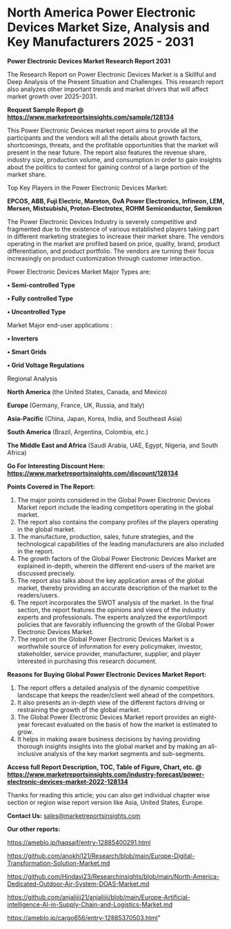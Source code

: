 # North America Power Electronic Devices Market Size, Analysis and Key Manufacturers 2025 - 2031

<strong>Power Electronic Devices Market Research Report 2031</strong>

The Research Report on Power Electronic Devices Market is a Skillful and Deep Analysis of the Present Situation and Challenges. This research report also analyzes other important trends and market drivers that will affect market growth over 2025-2031.

<strong>Request Sample Report @ <a href=https://www.marketreportsinsights.com/sample/128134>https://www.marketreportsinsights.com/sample/128134</a></strong>

This Power Electronic Devices market report aims to provide all the participants and the vendors will all the details about growth factors, shortcomings, threats, and the profitable opportunities that the market will present in the near future. The report also features the revenue share, industry size, production volume, and consumption in order to gain insights about the politics to contest for gaining control of a large portion of the market share.

Top Key Players in the Power Electronic Devices Market:

<strong>EPCOS, ABB, Fuji Electric, Mareton, GvA Power Electronics, Infineon, LEM, Mersen, Mistsubishi, Proton-Electrotex, ROHM Semiconductor, Semikron</strong>

The Power Electronic Devices Industry is severely competitive and fragmented due to the existence of various established players taking part in different marketing strategies to increase their market share. The vendors operating in the market are profiled based on price, quality, brand, product differentiation, and product portfolio. The vendors are turning their focus increasingly on product customization through customer interaction.

Power Electronic Devices Market Major Types are:

<strong>• Semi-controlled Type

• Fully controlled Type

• Uncontrolled Type</strong>

Market Major end-user applications :

<strong>• Inverters

• Smart Grids

• Grid Voltage Regulations</strong>

Regional Analysis

</u><strong><b>North America</b></strong> (the United States, Canada, and Mexico)

<strong><b>Europe </b></strong>(Germany, France, UK, Russia, and Italy)

<strong><b>Asia-Pacific</b></strong> (China, Japan, Korea, India, and Southeast Asia)

<strong><b>South America</b></strong> (Brazil, Argentina, Colombia, etc.)

<strong><b>The Middle East and Africa</b></strong> (Saudi Arabia, UAE, Egypt, Nigeria, and South Africa)

<strong>Go For Interesting Discount Here: <a href=https://www.marketreportsinsights.com/discount/128134>https://www.marketreportsinsights.com/discount/128134</a></strong>

<strong>Points Covered in The Report:</strong>
<ol>
  <li>The major points considered in the Global Power Electronic Devices Market report include the leading competitors operating in the global market.</li>
  <li>The report also contains the company profiles of the players operating in the global market.</li>
  <li>The manufacture, production, sales, future strategies, and the technological capabilities of the leading manufacturers are also included in the report.</li>
  <li>The growth factors of the Global Power Electronic Devices Market are explained in-depth, wherein the different end-users of the market are discussed precisely.</li>
  <li>The report also talks about the key application areas of the global market, thereby providing an accurate description of the market to the readers/users.</li>
  <li>The report incorporates the SWOT analysis of the market. In the final section, the report features the opinions and views of the industry experts and professionals. The experts analyzed the export/import policies that are favorably influencing the growth of the Global Power Electronic Devices Market.</li>
  <li>The report on the Global Power Electronic Devices Market is a worthwhile source of information for every policymaker, investor, stakeholder, service provider, manufacturer, supplier, and player interested in purchasing this research document.</li>
</ol>
<strong>Reasons for Buying Global Power Electronic Devices Market Report:</strong>

<ol>
  <li>The report offers a detailed analysis of the dynamic competitive landscape that keeps the reader/client well ahead of the competitors.</li>
  <li>It also presents an in-depth view of the different factors driving or restraining the growth of the global market.</li>
  <li>The Global Power Electronic Devices Market report provides an eight-year forecast evaluated on the basis of how the market is estimated to grow.</li>
  <li>It helps in making aware business decisions by having providing thorough insights insights into the global market and by making an all-inclusive analysis of the key market segments and sub-segments.</li>
</ol>
<strong>Access full Report Description, TOC, Table of Figure, Chart, etc. @ <a href=https://www.marketreportsinsights.com/industry-forecast/power-electronic-devices-market-2022-128134>https://www.marketreportsinsights.com/industry-forecast/power-electronic-devices-market-2022-128134</a></strong>


Thanks for reading this article; you can also get individual chapter wise section or region wise report version like Asia, United States, Europe.

<strong>Contact Us:</strong>
sales@marketreportsinsights.com

<strong>Our other reports:</strong>

<a href=https://ameblo.jp/haqsaif/entry-12885400291.html>https://ameblo.jp/haqsaif/entry-12885400291.html</a>

<a href=https://github.com/anokhi121/Research/blob/main/Europe-Digital-Transformation-Solution-Market.md>https://github.com/anokhi121/Research/blob/main/Europe-Digital-Transformation-Solution-Market.md</a>

<a href=https://github.com/Hindavi23/Researchinsights/blob/main/North-America-Dedicated-Outdoor-Air-System-DOAS-Market.md>https://github.com/Hindavi23/Researchinsights/blob/main/North-America-Dedicated-Outdoor-Air-System-DOAS-Market.md</a>

<a href=https://github.com/anjaliiii21/anjaliiii/blob/main/Europe-Artificial-intelligence-AI-in-Supply-Chain-and-Logistics-Market.md>https://github.com/anjaliiii21/anjaliiii/blob/main/Europe-Artificial-intelligence-AI-in-Supply-Chain-and-Logistics-Market.md</a>

<a href=https://ameblo.jp/cargo656/entry-12885370503.html>https://ameblo.jp/cargo656/entry-12885370503.html</a>"
